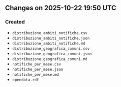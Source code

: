 ## Changes on 2025-10-22 19:50 UTC

### Created

- `distribuzione_ambiti_notifiche.csv`
- `distribuzione_ambiti_notifiche.json`
- `distribuzione_ambiti_notifiche.md`
- `distribuzione_geografica_comuni.csv`
- `distribuzione_geografica_comuni.json`
- `distribuzione_geografica_comuni.md`
- `notifiche_per_mese.csv`
- `notifiche_per_mese.json`
- `notifiche_per_mese.md`
- `opendata.rdf`
